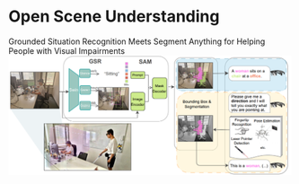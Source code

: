 # Open Scene Understanding
Grounded Situation Recognition Meets Segment Anything for Helping People with Visual Impairments
![Image text](https://github.com/RuipingL/OpenSU/blob/main/img/Flowchart.png)
